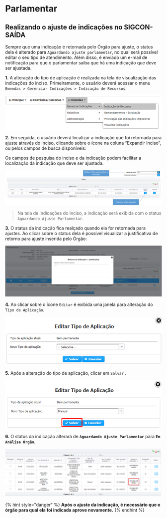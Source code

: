# Parlamentar

## Realizando o ajuste de indicações no SIGCON-SAÍDA

Sempre que uma indicação é retornada pelo Órgão para ajuste, o status dela é alterado para `Aguardando ajuste parlamentar`, no qual será possível editar o seu tipo de atendimento. Além disso, é enviado um e-mail de notificação para que o parlamentar saiba que há uma indicação que deve ser ajustada.

**1.** A alteração do tipo de aplicação é realizada na tela de visualização das indicações do inciso. Primeiramente, o usuário deverá acessar o menu `Emendas > Gerenciar Indicações > Indicação de Recursos`.

![](../../.gitbook/assets/indicar_recursos.png)

**2.** Em seguida, o usuário deverá localizar a indicação que foi retornada para ajuste através do inciso, clicando sobre o ícone na coluna “Expandir Inciso”, ou pelos campos de busca disponíveis:

Os campos de pesquisa do inciso e da indicação podem facilitar a localização da indicação que deve ser ajustada.

![](../../.gitbook/assets/image%20%28227%29.png)

> Na tela de indicações do inciso, a indicação será exibida com o status `Aguardando Ajuste Parlamentar`.

**3.** O status da indicação fica realçado quando ela for retornada para ajustes. Ao clicar sobre o status dela é possível visualizar a justificativa de retorno para ajuste inserida pelo Órgão:

![](../../.gitbook/assets/visualizar_justificativa_tipo.png)

**4.** Ao clicar sobre o ícone `Editar` é exibida uma janela para alteração do `Tipo de Aplicação`.

![](../../.gitbook/assets/image%20%28436%29.png)

**5.** Após a alteração do tipo de aplicação, clicar em `Salvar` . 

![](../../.gitbook/assets/image%20%28418%29.png)

**6.** O status da indicação alterará de **`Aguardando Ajuste Parlamentar`** para **`Em Análise Órgão`**.

![](../../.gitbook/assets/image%20%28429%29.png)

{% hint style="danger" %}
**Após o ajuste da indicação, é necessário que o órgão para qual ela foi indicada aprove novamente.**
{% endhint %}

